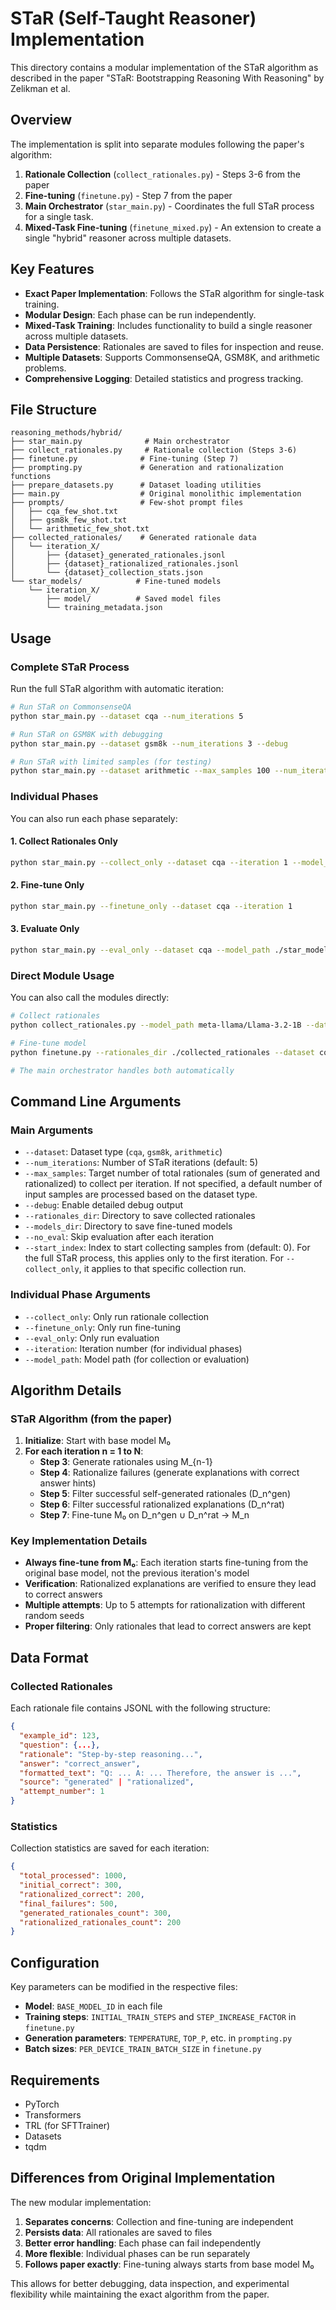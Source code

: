 # STaR (Self-Taught Reasoner) Implementation

This directory contains a modular implementation of the STaR algorithm as described in the paper "STaR: Bootstrapping Reasoning With Reasoning" by Zelikman et al.

## Overview

The implementation is split into separate modules following the paper's algorithm:

1. **Rationale Collection** (`collect_rationales.py`) - Steps 3-6 from the paper
2. **Fine-tuning** (`finetune.py`) - Step 7 from the paper
3. **Main Orchestrator** (`star_main.py`) - Coordinates the full STaR process for a single task.
4. **Mixed-Task Fine-tuning** (`finetune_mixed.py`) - An extension to create a single "hybrid" reasoner across multiple datasets.

## Key Features

- **Exact Paper Implementation**: Follows the STaR algorithm for single-task training.
- **Modular Design**: Each phase can be run independently.
- **Mixed-Task Training**: Includes functionality to build a single reasoner across multiple datasets.
- **Data Persistence**: Rationales are saved to files for inspection and reuse.
- **Multiple Datasets**: Supports CommonsenseQA, GSM8K, and arithmetic problems.
- **Comprehensive Logging**: Detailed statistics and progress tracking.

## File Structure

```
reasoning_methods/hybrid/
├── star_main.py              # Main orchestrator
├── collect_rationales.py     # Rationale collection (Steps 3-6)
├── finetune.py              # Fine-tuning (Step 7)
├── prompting.py             # Generation and rationalization functions
├── prepare_datasets.py      # Dataset loading utilities
├── main.py                  # Original monolithic implementation
├── prompts/                 # Few-shot prompt files
│   ├── cqa_few_shot.txt
│   ├── gsm8k_few_shot.txt
│   └── arithmetic_few_shot.txt
├── collected_rationales/    # Generated rationale data
│   └── iteration_X/
│       ├── {dataset}_generated_rationales.jsonl
│       ├── {dataset}_rationalized_rationales.jsonl
│       └── {dataset}_collection_stats.json
└── star_models/            # Fine-tuned models
    └── iteration_X/
        ├── model/          # Saved model files
        └── training_metadata.json
```

## Usage

### Complete STaR Process

Run the full STaR algorithm with automatic iteration:

```bash
# Run STaR on CommonsenseQA
python star_main.py --dataset cqa --num_iterations 5

# Run STaR on GSM8K with debugging
python star_main.py --dataset gsm8k --num_iterations 3 --debug

# Run STaR with limited samples (for testing)
python star_main.py --dataset arithmetic --max_samples 100 --num_iterations 2
```

### Individual Phases

You can also run each phase separately:

#### 1. Collect Rationales Only

```bash
python star_main.py --collect_only --dataset cqa --iteration 1 --model_path meta-llama/Llama-3.2-1B
```

#### 2. Fine-tune Only

```bash
python star_main.py --finetune_only --dataset cqa --iteration 1
```

#### 3. Evaluate Only

```bash
python star_main.py --eval_only --dataset cqa --model_path ./star_models/iteration_1/model
```

### Direct Module Usage

You can also call the modules directly:

```bash
# Collect rationales
python collect_rationales.py --model_path meta-llama/Llama-3.2-1B --dataset cqa --iteration 1 --output_dir ./collected_rationales

# Fine-tune model
python finetune.py --rationales_dir ./collected_rationales --dataset cqa --iteration 1 --output_dir ./star_models

# The main orchestrator handles both automatically
```

## Command Line Arguments

### Main Arguments

- `--dataset`: Dataset type (`cqa`, `gsm8k`, `arithmetic`)
- `--num_iterations`: Number of STaR iterations (default: 5)
- `--max_samples`: Target number of total rationales (sum of generated and rationalized) to collect per iteration. If not specified, a default number of input samples are processed based on the dataset type.
- `--debug`: Enable detailed debug output
- `--rationales_dir`: Directory to save collected rationales
- `--models_dir`: Directory to save fine-tuned models
- `--no_eval`: Skip evaluation after each iteration
- `--start_index`: Index to start collecting samples from (default: 0). For the full STaR process, this applies only to the first iteration. For `--collect_only`, it applies to that specific collection run.

### Individual Phase Arguments

- `--collect_only`: Only run rationale collection
- `--finetune_only`: Only run fine-tuning
- `--eval_only`: Only run evaluation
- `--iteration`: Iteration number (for individual phases)
- `--model_path`: Model path (for collection or evaluation)

## Algorithm Details

### STaR Algorithm (from the paper)

1. **Initialize**: Start with base model M₀
2. **For each iteration n = 1 to N**:
   - **Step 3**: Generate rationales using M_{n-1}
   - **Step 4**: Rationalize failures (generate explanations with correct answer hints)
   - **Step 5**: Filter successful self-generated rationales (D_n^gen)
   - **Step 6**: Filter successful rationalized explanations (D_n^rat)
   - **Step 7**: Fine-tune M₀ on D_n^gen ∪ D_n^rat → M_n

### Key Implementation Details

- **Always fine-tune from M₀**: Each iteration starts fine-tuning from the original base model, not the previous iteration's model
- **Verification**: Rationalized explanations are verified to ensure they lead to correct answers
- **Multiple attempts**: Up to 5 attempts for rationalization with different random seeds
- **Proper filtering**: Only rationales that lead to correct answers are kept

## Data Format

### Collected Rationales

Each rationale file contains JSONL with the following structure:

```json
{
  "example_id": 123,
  "question": {...},
  "rationale": "Step-by-step reasoning...",
  "answer": "correct_answer",
  "formatted_text": "Q: ... A: ... Therefore, the answer is ...",
  "source": "generated" | "rationalized",
  "attempt_number": 1
}
```

### Statistics

Collection statistics are saved for each iteration:

```json
{
  "total_processed": 1000,
  "initial_correct": 300,
  "rationalized_correct": 200,
  "final_failures": 500,
  "generated_rationales_count": 300,
  "rationalized_rationales_count": 200
}
```

## Configuration

Key parameters can be modified in the respective files:

- **Model**: `BASE_MODEL_ID` in each file
- **Training steps**: `INITIAL_TRAIN_STEPS` and `STEP_INCREASE_FACTOR` in `finetune.py`
- **Generation parameters**: `TEMPERATURE`, `TOP_P`, etc. in `prompting.py`
- **Batch sizes**: `PER_DEVICE_TRAIN_BATCH_SIZE` in `finetune.py`

## Requirements

- PyTorch
- Transformers
- TRL (for SFTTrainer)
- Datasets
- tqdm

## Differences from Original Implementation

The new modular implementation:

1. **Separates concerns**: Collection and fine-tuning are independent
2. **Persists data**: All rationales are saved to files
3. **Better error handling**: Each phase can fail independently
4. **More flexible**: Individual phases can be run separately
5. **Follows paper exactly**: Fine-tuning always starts from base model M₀

This allows for better debugging, data inspection, and experimental flexibility while maintaining the exact algorithm from the paper. 